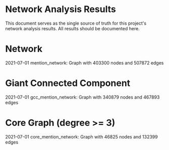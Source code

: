 # Network Analysis Results
This document serves as the single source of truth for this project's network analysis results. All results should be documented here.

# Network
2021-07-01 mention_network: Graph with 403300 nodes and 507872 edges

# Giant Connected Component
2021-07-01 gcc_mention_network: Graph with 340879 nodes and 467893 edges

# Core Graph (degree >= 3)
2021-07-01 core_mention_network: Graph with 46825 nodes and 132399 edges
